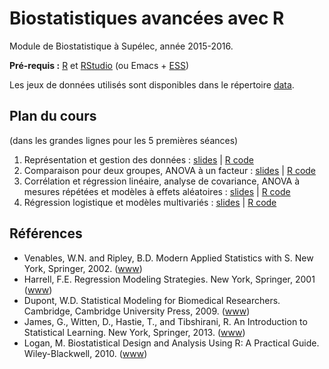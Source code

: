 # Biostatistiques avancées avec R

Module de Biostatistique à Supélec, année 2015-2016.

**Pré-requis :** [R](https://cran.r-project.org) et [RStudio](https://www.rstudio.com) (ou Emacs + [ESS](http://ess.r-project.org))

Les jeux de données utilisés sont disponibles dans le répertoire [data](data/).

## Plan du cours

(dans les grandes lignes pour les 5 premières séances)

1. Représentation et gestion des données : [slides](slides/01-datasteps.pdf) | [R code](slides/01-datasteps.R)
2. Comparaison pour deux groupes, ANOVA à un facteur : [slides](slides/02-tests.pdf) | [R code](slides/02-tests.R)
3. Corrélation et régression linéaire, analyse de covariance, ANOVA à mesures répétées et modèles à effets aléatoires : [slides](slides/03-linear-model.pdf) | [R code](slides/03-linear-model.r)
4. Régression logistique et modèles multivariés : [slides](slides/04-logistic.pdf) | [R code](slides/04-logistic.r)


## Références

- Venables, W.N. and Ripley, B.D. Modern Applied Statistics with S. New York, Springer, 2002. ([www](https://www.stats.ox.ac.uk/pub/MASS4/))
- Harrell, F.E. Regression Modeling Strategies. New York, Springer, 2001 ([www](http://biostat.mc.vanderbilt.edu/wiki/Main/RmS))
- Dupont, W.D. Statistical Modeling for Biomedical Researchers. Cambridge, Cambridge University Press, 2009. ([www](http://biostat.mc.vanderbilt.edu/dupontwd/wddtext/))
- James, G., Witten, D., Hastie, T., and Tibshirani, R. An Introduction to Statistical Learning. New York, Springer, 2013. ([www](http://www-bcf.usc.edu/~gareth/ISL/))
- Logan, M. Biostatistical Design and Analysis Using R: A Practical Guide. Wiley-Blackwell, 2010. ([www](http://users.monash.edu.au/~murray/BDAR/))
